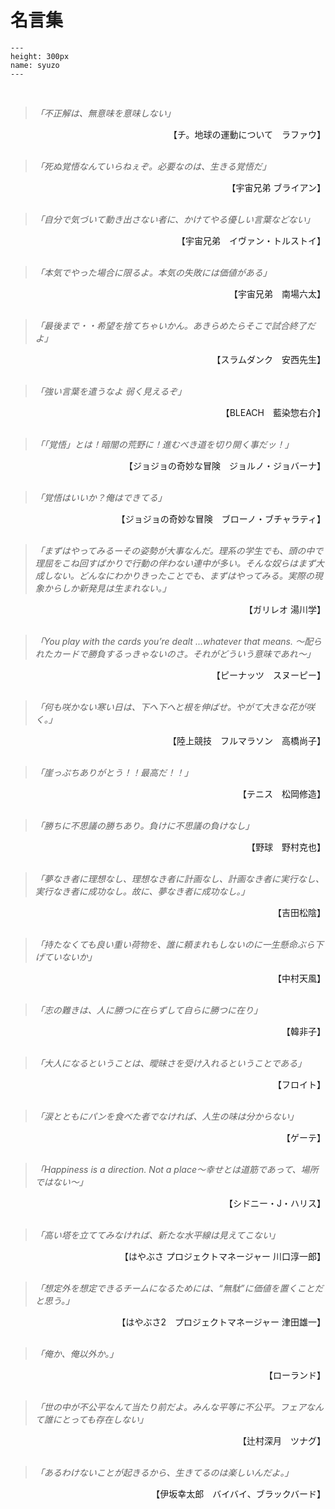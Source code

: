 # 名言集

```{figure} Images/syuzo.jpg
---
height: 300px
name: syuzo
---
```


<br/>

> *「不正解は、無意味を意味しない」*
<div style="text-align: right;">
【チ。地球の運動について　ラファウ】
</div>
<br/>

> *「死ぬ覚悟なんていらねぇぞ。必要なのは、生きる覚悟だ」*
<div style="text-align: right;">
【宇宙兄弟 ブライアン】
</div>
<br/>

> *「自分で気づいて動き出さない者に、かけてやる優しい言葉などない」*
<div style="text-align: right;">
【宇宙兄弟　イヴァン・トルストイ】
</div>
<br/>

> *「本気でやった場合に限るよ。本気の失敗には価値がある」*
<div style="text-align: right;">
【宇宙兄弟　南場六太】
</div>
<br/>

> *「最後まで・・希望を捨てちゃいかん。あきらめたらそこで試合終了だよ」*
<div style="text-align: right;">
【スラムダンク　安西先生】
</div>
<br/>

> *「強い言葉を遣うなよ 弱く見えるぞ」*
<div style="text-align: right;">
【BLEACH　藍染惣右介】
</div>
<br/>

> *「「覚悟」とは！暗闇の荒野に！進むべき道を切り開く事だッ！」*
<div style="text-align: right;">
【ジョジョの奇妙な冒険　ジョルノ・ジョバーナ】
</div>
<br/>

> *「覚悟はいいか？俺はできてる」*
<div style="text-align: right;">
【ジョジョの奇妙な冒険　ブローノ・ブチャラティ】
</div>
<br/>

> *「まずはやってみるーその姿勢が大事なんだ。理系の学生でも、頭の中で理屈をこね回すばかりで行動の伴わない連中が多い。そんな奴らはまず大成しない。どんなにわかりきったことでも、まずはやってみる。実際の現象からしか新発見は生まれない。」*
<div style="text-align: right;">
【ガリレオ 湯川学】
</div>
<br/>

> *「You play with the cards you’re dealt …whatever that means. 〜配られたカードで勝負するっきゃないのさ。それがどういう意味であれ〜」*
> 
<div style="text-align: right;">
【ピーナッツ　スヌーピー】
</div>
<br/>

> *「何も咲かない寒い日は、下へ下へと根を伸ばせ。やがて大きな花が咲く。」*
<div style="text-align: right;">
【陸上競技　フルマラソン　高橋尚子】
</div>
<br/>

> *「崖っぷちありがとう！！最高だ！！」*
<div style="text-align: right;">
【テニス　松岡修造】
</div>
<br/>

> *「勝ちに不思議の勝ちあり。負けに不思議の負けなし」*
<div style="text-align: right;">
【野球　野村克也】
</div>
<br/>

> *「夢なき者に理想なし、理想なき者に計画なし、計画なき者に実行なし、実行なき者に成功なし。故に、夢なき者に成功なし。」*
<div style="text-align: right;">
【吉田松陰】
</div>
<br/>

> *「持たなくても良い重い荷物を、誰に頼まれもしないのに一生懸命ぶら下げていないか」*
<div style="text-align: right;">
【中村天風】
</div>
<br/>

> *「志の難きは、人に勝つに在らずして自らに勝つに在り」*
<div style="text-align: right;">
【韓非子】
</div>
<br/>

> *「大人になるということは、曖昧さを受け入れるということである」*
<div style="text-align: right;">
【フロイト】
</div>
<br/>

> *「涙とともにパンを食べた者でなければ、人生の味は分からない」*
<div style="text-align: right;">
【ゲーテ】
</div>
<br/>

> *「Happiness is a direction. Not a place〜幸せとは道筋であって、場所ではない〜」*
<div style="text-align: right;">
【シドニー・J・ハリス】
</div>
<br/>

> *「高い塔を立ててみなければ、新たな水平線は見えてこない」*
<div style="text-align: right;">
【はやぶさ プロジェクトマネージャー 川口淳一郎】
</div>
<br/>

> *「想定外を想定できるチームになるためには、“無駄”に価値を置くことだと思う。」*
<div style="text-align: right;">
【はやぶさ2　プロジェクトマネージャー 津田雄一】
</div>
<br/>

> *「俺か、俺以外か。」*
<div style="text-align: right;">
【ローランド】
</div>
<br/>

> *「世の中が不公平なんて当たり前だよ。みんな平等に不公平。フェアなんて誰にとっても存在しない」*
<div style="text-align: right;">
【辻村深月　ツナグ】
</div>
<br/>

> *「あるわけないことが起きるから、生きてるのは楽しいんだよ。」*
<div style="text-align: right;">
【伊坂幸太郎　バイバイ、ブラックバード】
</div>
<br/>